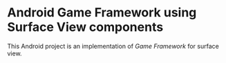 Android Game Framework using Surface View components
====================================================

This Android project is an implementation of *Game Framework* for surface view.




